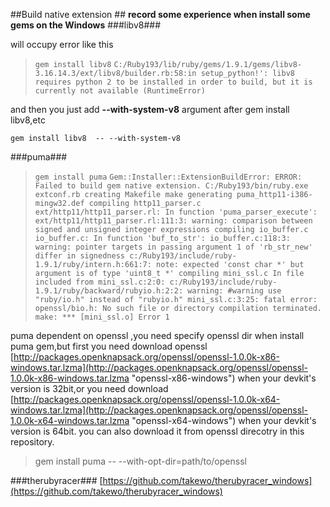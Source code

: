##Build native extension ##
**record some experience when install some gems on the Windows**
###libv8###

will occupy error like this
 

> `gem install libv8`
> `C:/Ruby193/lib/ruby/gems/1.9.1/gems/libv8-3.16.14.3/ext/libv8/builder.rb:58:in setup_python!': libv8 requires python 2 to be installed in order to build, but it is currently not available (RuntimeError)`


and then you just add **--with-system-v8** argument after gem install libv8,etc
>
 `gem install libv8  -- --with-system-v8`

###puma###

> `gem install puma`
> `Gem::Installer::ExtensionBuildError: ERROR: Failed to build gem native extension.
C:/Ruby193/bin/ruby.exe extconf.rb
creating Makefile
make
generating puma_http11-i386-mingw32.def
compiling http11_parser.c
ext/http11/http11_parser.rl: In function 'puma_parser_execute':
ext/http11/http11_parser.rl:111:3: warning: comparison between signed and unsigned integer expressions
compiling io_buffer.c
io_buffer.c: In function 'buf_to_str':
io_buffer.c:118:3: warning: pointer targets in passing argument 1 of 'rb_str_new' differ in signedness
c:/Ruby193/include/ruby-1.9.1/ruby/intern.h:661:7: note: expected 'const char *' but argument is of type 'uint8_t *'
compiling mini_ssl.c
In file included from mini_ssl.c:2:0:
c:/Ruby193/include/ruby-1.9.1/ruby/backward/rubyio.h:2:2: warning: #warning use "ruby/io.h" instead of "rubyio.h"
mini_ssl.c:3:25: fatal error: openssl/bio.h: No such file or directory
compilation terminated.
make: *** [mini_ssl.o] Error 1`

puma dependent on openssl ,you need specify openssl dir when install puma gem,but first you need download openssl [http://packages.openknapsack.org/openssl/openssl-1.0.0k-x86-windows.tar.lzma](http://packages.openknapsack.org/openssl/openssl-1.0.0k-x86-windows.tar.lzma "openssl-x86-windows") when your devkit's version is 32bit,or you need download [http://packages.openknapsack.org/openssl/openssl-1.0.0k-x64-windows.tar.lzma](http://packages.openknapsack.org/openssl/openssl-1.0.0k-x64-windows.tar.lzma "openssl-x64-windows") when your devkit's version is 64bit. you can also download it from openssl direcotry in this repository.
> gem install puma -- --with-opt-dir=path/to/openssl

###therubyracer###
[https://github.com/takewo/therubyracer_windows](https://github.com/takewo/therubyracer_windows)
